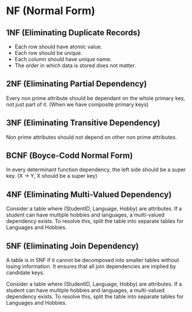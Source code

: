 # NF (Normal Form)  

## 1NF (Eliminating Duplicate Records)

- Each row should have atomic value.
- Each row should be unique.
- Each column should have unique name.
- The order in which data is stored does not matter.

## 2NF (Eliminating Partial Dependency)

Every non prime attribute should be dependant on the whole primary key, not just part of it. (When we have composite primary keys)

## 3NF (Eliminating Transitive Dependency)

Non prime attributes should not depend on other non prime attributes.

## BCNF (Boyce-Codd Normal Form)

In every determinant function dependency, the left side should be a super key. (X -> Y, X should be a super key)


## 4NF (Eliminating Multi-Valued Dependency)

Consider a table where (StudentID, Language, Hobby) are attributes. If a student can have multiple hobbies and languages, a multi-valued dependency exists. To resolve this, split the table into separate tables for Languages and Hobbies.

## 5NF (Eliminating Join Dependency)

A table is in 5NF if it cannot be decomposed into smaller tables without losing information. It ensures that all join dependencies are implied by candidate keys.

Consider a table where (StudentID, Language, Hobby) are attributes. If a student can have multiple hobbies and languages, a multi-valued dependency exists. To resolve this, split the table into separate tables for Languages and Hobbies.

